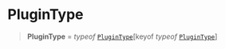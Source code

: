 # PluginType

> **PluginType** = _typeof_ [`PluginType`](../variables/PluginType.md)\[keyof _typeof_ [`PluginType`](../variables/PluginType.md)\]
